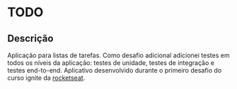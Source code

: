 # TODO

## Descrição
Aplicação para listas de tarefas. Como desafio adicional adicionei testes em todos os níveis da aplicação: testes de unidade, testes de integração e testes end-to-end. Aplicativo desenvolvido durante o primeiro desafio do curso ignite da [rocketseat](https://www.rocketseat.com.br/). 